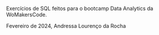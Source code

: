 Exercícios de SQL feitos para o bootcamp Data Analytics da WoMakersCode. 

Fevereiro de 2024, Andressa Lourenço da Rocha
